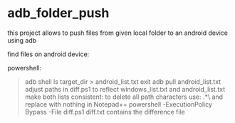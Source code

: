 # adb_folder_push
this project allows to push files from given local folder to an android device using adb

find files on android device:

powershell:
> adb shell
> ls target_dir > android_list.txt
> exit
> adb pull android_list.txt
adjust paths in diff.ps1 to reflect windows_list.txt and android_list.txt
make both lists consistent: to delete all path characters use: .*\\ and replace with nothing in Notepad++
> powershell -ExecutionPolicy Bypass -File diff.ps1
diff.txt contains the difference file

